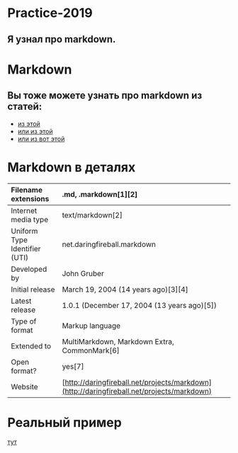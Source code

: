 # Practice-2019
Я узнал про markdown.
---

# Markdown
Вы тоже можете узнать про markdown из статей:
---
* [из этой](https://ru.wikipedia.org/wiki/Markdown)
* [или из этой](https://en.wikipedia.org/wiki/Markdown)
* [или из вот этой](https://guides.github.com/features/mastering-markdown/)

# Markdown в деталях

|Filename extensions | .md, .markdown[1][2]|
|:------------------------------|:-----------------------------|
|Internet media type | text/markdown[2]|
|Uniform Type Identifier (UTI) | net.daringfireball.markdown|
|Developed by | John Gruber|
|Initial release | March 19, 2004 (14 years ago)[3][4]|
|Latest release | 1.0.1 (December 17, 2004 (13 years ago)[5])|
|Type of format | Markup language|
|Extended to | MultiMarkdown, Markdown Extra, CommonMark[6]|
|Open format? | yes[7]|
|Website |[http://daringfireball.net/projects/markdown](http://daringfireball.net/projects/markdown)|



# Реальный пример 

[тут](https://github.com/Microsoft/TypeScript/blob/master/R..)